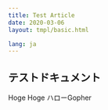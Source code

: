 ```yaml
---
title: Test Article
date: 2020-03-06
layout: tmpl/basic.html

lang: ja
---
```


## テストドキュメント

Hoge Hoge ハローGopher
